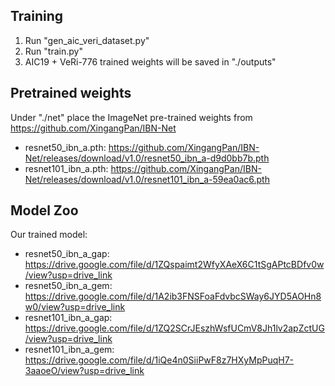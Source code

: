 ## Training
1. Run "gen_aic_veri_dataset.py"
2. Run "train.py"
3. AIC19 + VeRi-776 trained weights will be saved in "./outputs"

## Pretrained weights
Under "./net" place the ImageNet pre-trained weights from https://github.com/XingangPan/IBN-Net

 - resnet50_ibn_a.pth: https://github.com/XingangPan/IBN-Net/releases/download/v1.0/resnet50_ibn_a-d9d0bb7b.pth
 - resnet101_ibn_a.pth: https://github.com/XingangPan/IBN-Net/releases/download/v1.0/resnet101_ibn_a-59ea0ac6.pth
   
## Model Zoo
Our trained model:

 - resnet50_ibn_a_gap: https://drive.google.com/file/d/1ZQspaimt2WfyXAeX6C1tSgAPtcBDfv0w/view?usp=drive_link
 - resnet50_ibn_a_gem: https://drive.google.com/file/d/1A2ib3FNSFoaFdvbcSWay6JYD5AOHn8w0/view?usp=drive_link
 - resnet101_ibn_a_gap: https://drive.google.com/file/d/1ZQ2SCrJEszhWsfUCmV8Jh1lv2apZctUG/view?usp=drive_link
 - resnet101_ibn_a_gem: https://drive.google.com/file/d/1iQe4n0SiiPwF8z7HXyMpPuqH7-3aaoeO/view?usp=drive_link

